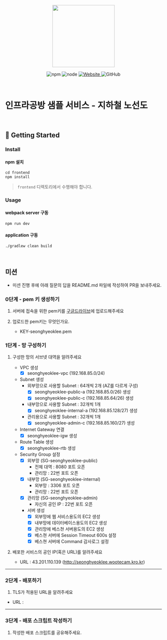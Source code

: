<p align="center">
    <img width="200px;" src="https://raw.githubusercontent.com/woowacourse/atdd-subway-admin-frontend/master/images/main_logo.png"/>
</p>
<p align="center">
  <img alt="npm" src="https://img.shields.io/badge/npm-%3E%3D%205.5.0-blue">
  <img alt="node" src="https://img.shields.io/badge/node-%3E%3D%209.3.0-blue">
  <a href="https://edu.nextstep.camp/c/R89PYi5H" alt="nextstep atdd">
    <img alt="Website" src="https://img.shields.io/website?url=https%3A%2F%2Fedu.nextstep.camp%2Fc%2FR89PYi5H">
  </a>
  <img alt="GitHub" src="https://img.shields.io/github/license/next-step/atdd-subway-service">
</p>

<br>

# 인프라공방 샘플 서비스 - 지하철 노선도

<br>

## 🚀 Getting Started

### Install
#### npm 설치
```
cd frontend
npm install
```
> `frontend` 디렉토리에서 수행해야 합니다.

### Usage
#### webpack server 구동
```
npm run dev
```
#### application 구동
```
./gradlew clean build
```
<br>

## 미션

* 미션 진행 후에 아래 질문의 답을 README.md 파일에 작성하여 PR을 보내주세요.

### 0단계 - pem 키 생성하기

1. 서버에 접속을 위한 pem키를 [구글드라이브](https://drive.google.com/drive/folders/1dZiCUwNeH1LMglp8dyTqqsL1b2yBnzd1?usp=sharing)에 업로드해주세요

2. 업로드한 pem키는 무엇인가요.
   - KEY-seonghyeoklee.pem

### 1단계 - 망 구성하기

1. 구성한 망의 서브넷 대역을 알려주세요
   - VPC 생성
     - [X] seonghyeoklee-vpc (192.168.85.0/24)
   - Subnet 생성
     - 외부망으로 사용할 Subnet : 64개씩 2개 (AZ를 다르게 구성)
       - [X] seonghyeoklee-public-a (192.168.85.0/26) 생성
       - [X] seonghyeoklee-public-c (192.168.85.64/26) 생성
     - 내부망으로 사용할 Subnet : 32개씩 1개
       - [X] seonghyeoklee-internal-a (192.168.85.128/27) 생성
     - 관리용으로 사용할 Subnet : 32개씩 1개
       - [X] seonghyeoklee-admin-c (192.168.85.160/27) 생성
   - Internet Gateway 연결
     - [X] seonghyeoklee-igw 생성
   - Route Table 생성
     - [X] seonghyeoklee-rtb 생성
   - Security Group 설정
     - [X] 외부망 (SG-seonghyeoklee-public)
       - 전체 대역 : 8080 포트 오픈
       - 관리망 : 22번 포트 오픈
     - [X] 내부망 (SG-seonghyeoklee-internal)
       - 외부망 : 3306 포트 오픈
       - 관리망 : 22번 포트 오픈
     - [X] 관리망 (SG-seonghyeoklee-admin)
       - 자신의 공인 IP : 22번 포트 오픈
     - 서버 생성
       - [X] 외부망에 웹 서비스용도의 EC2 생성
       - [X] 내부망에 데이터베이스용도의 EC2 생성
       - [X] 관리망에 베스쳔 서버용도의 EC2 생성
       - [X] 베스쳔 서버에 Session Timeout 600s 설정
       - [X] 베스쳔 서버에 Command 감사로그 설정

2. 배포한 서비스의 공인 IP(혹은 URL)를 알려주세요

   - URL : 43.201.110.139 (http://seonghyeoklee.wootecam.kro.kr)

---

### 2단계 - 배포하기
1. TLS가 적용된 URL을 알려주세요

- URL : 

---

### 3단계 - 배포 스크립트 작성하기

1. 작성한 배포 스크립트를 공유해주세요.
